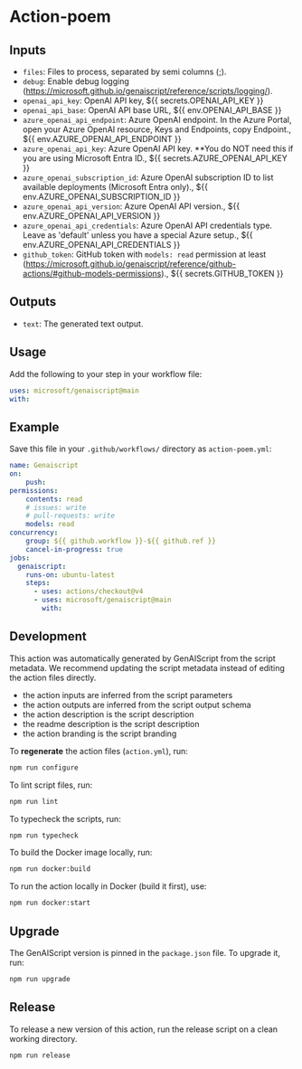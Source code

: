 # Action-poem
        


## Inputs

- `files`: Files to process, separated by semi columns (;). 
- `debug`: Enable debug logging (https://microsoft.github.io/genaiscript/reference/scripts/logging/).
- `openai_api_key`: OpenAI API key, ${{ secrets.OPENAI_API_KEY }}
- `openai_api_base`: OpenAI API base URL, ${{ env.OPENAI_API_BASE }}
- `azure_openai_api_endpoint`: Azure OpenAI endpoint. In the Azure Portal, open your Azure OpenAI resource, Keys and Endpoints, copy Endpoint., ${{ env.AZURE_OPENAI_API_ENDPOINT }}
- `azure_openai_api_key`: Azure OpenAI API key. **You do NOT need this if you are using Microsoft Entra ID., ${{ secrets.AZURE_OPENAI_API_KEY }}
- `azure_openai_subscription_id`: Azure OpenAI subscription ID to list available deployments (Microsoft Entra only)., ${{ env.AZURE_OPENAI_SUBSCRIPTION_ID }}
- `azure_openai_api_version`: Azure OpenAI API version., ${{ env.AZURE_OPENAI_API_VERSION }}
- `azure_openai_api_credentials`: Azure OpenAI API credentials type. Leave as 'default' unless you have a special Azure setup., ${{ env.AZURE_OPENAI_API_CREDENTIALS }}
- `github_token`: GitHub token with `models: read` permission at least (https://microsoft.github.io/genaiscript/reference/github-actions/#github-models-permissions)., ${{ secrets.GITHUB_TOKEN }}

## Outputs

- `text`: The generated text output.

## Usage

Add the following to your step in your workflow file:

```yaml
uses: microsoft/genaiscript@main
with:

```

## Example

Save this file in your `.github/workflows/` directory as `action-poem.yml`:

```yaml
name: Genaiscript
on:
    push:
permissions:
    contents: read
    # issues: write
    # pull-requests: write
    models: read
concurrency:
    group: ${{ github.workflow }}-${{ github.ref }}
    cancel-in-progress: true
jobs:
  genaiscript:
    runs-on: ubuntu-latest
    steps:
      - uses: actions/checkout@v4
      - uses: microsoft/genaiscript@main
        with:

```

## Development

This action was automatically generated by GenAIScript from the script metadata.
We recommend updating the script metadata instead of editing the action files directly.

- the action inputs are inferred from the script parameters
- the action outputs are inferred from the script output schema
- the action description is the script description
- the readme description is the script description
- the action branding is the script branding

To **regenerate** the action files (`action.yml`), run:

```bash
npm run configure
```

To lint script files, run:

```bash
npm run lint
```

To typecheck the scripts, run:
```bash
npm run typecheck
```

To build the Docker image locally, run:
```bash
npm run docker:build
```

To run the action locally in Docker (build it first), use:
```bash
npm run docker:start
```

## Upgrade

The GenAIScript version is pinned in the `package.json` file. To upgrade it, run:

```bash
npm run upgrade
```

## Release

To release a new version of this action, run the release script on a clean working directory.

```bash
npm run release
```
